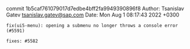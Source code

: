 commit 1b5caf761079017d7edbe4bff2fa9949390896f8
Author: Tsanislav Gatev <tsanislav.gatev@sap.com>
Date:   Mon Aug 1 08:17:43 2022 +0300

    fix(ui5-menu): opening a submenu no longer throws a console error (#5591)
    
    fixes: #5582
